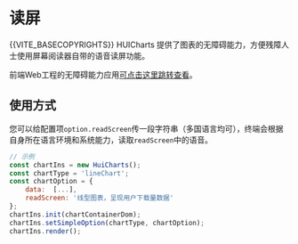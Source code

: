 # 读屏

{{VITE_BASECOPYRIGHTS}} HUICharts 提供了图表的无障碍能力，方便残障人士使用屏幕阅读器自带的语音读屏功能。<br>

前端Web工程的无障碍能力应用<a href="https://developer.mozilla.org/zh-CN/docs/Learn/Accessibility/WAI-ARIA_basics" target="_blank">可点击这里跳转查看</a>。

## 使用方式

您可以给配置项`option.readScreen`传一段字符串（多国语言均可），终端会根据自身所在语言环境和系统能力，读取`readScreen`中的语音。

```javascript
// 示例
const chartIns = new HuiCharts();
const chartType = 'lineChart';
const chartOption = {
    data:  [...],
    readScreen: '线型图表，呈现用户下载量数据'
};
chartIns.init(chartContainerDom); 
chartIns.setSimpleOption(chartType, chartOption);
chartIns.render();
```

